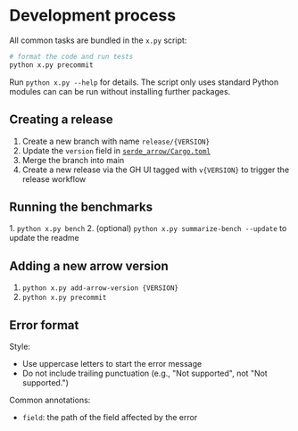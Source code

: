 # Development process

All common tasks are bundled in the `x.py` script:

```bash
# format the code and run tests
python x.py precommit
```

Run `python x.py --help` for details. The script only uses standard Python
modules can can be run without installing further packages.

## Creating a release

1. Create a new branch with name `release/{VERSION}`
2. Update the `version` field in
   [`serde_arrow/Cargo.toml`](serde_arrow/Cargo.toml)
3. Merge the branch into main
4. Create a new release via the GH UI tagged with `v{VERSION}` to trigger the
   release workflow

## Running the benchmarks

1. `python x.py bench`
2. (optional)  `python x.py summarize-bench --update` to update the readme

## Adding a new arrow version

1. `python x.py add-arrow-version {VERSION}`
2. `python x.py precommit`

## Error format

Style:

- Use uppercase letters to start the error message
- Do not include trailing punctuation (e.g., "Not supported", not "Not supported.")

Common annotations:

- `field`: the path of the field affected by the error